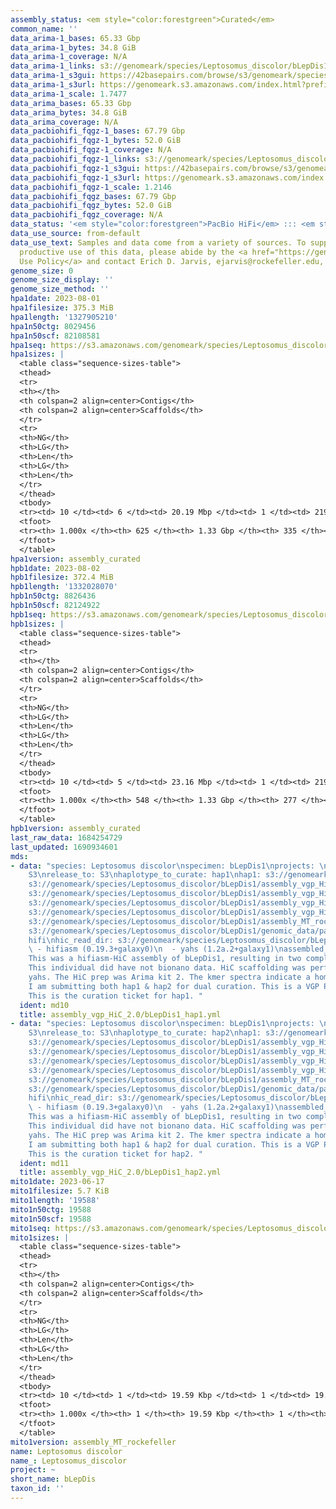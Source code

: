 ```yaml
---
assembly_status: <em style="color:forestgreen">Curated</em>
common_name: ''
data_arima-1_bases: 65.33 Gbp
data_arima-1_bytes: 34.8 GiB
data_arima-1_coverage: N/A
data_arima-1_links: s3://genomeark/species/Leptosomus_discolor/bLepDis1/genomic_data/arima/<br>
data_arima-1_s3gui: https://42basepairs.com/browse/s3/genomeark/species/Leptosomus_discolor/bLepDis1/genomic_data/arima/
data_arima-1_s3url: https://genomeark.s3.amazonaws.com/index.html?prefix=species/Leptosomus_discolor/bLepDis1/genomic_data/arima/
data_arima-1_scale: 1.7477
data_arima_bases: 65.33 Gbp
data_arima_bytes: 34.8 GiB
data_arima_coverage: N/A
data_pacbiohifi_fqgz-1_bases: 67.79 Gbp
data_pacbiohifi_fqgz-1_bytes: 52.0 GiB
data_pacbiohifi_fqgz-1_coverage: N/A
data_pacbiohifi_fqgz-1_links: s3://genomeark/species/Leptosomus_discolor/bLepDis1/genomic_data/pacbio_hifi/<br>
data_pacbiohifi_fqgz-1_s3gui: https://42basepairs.com/browse/s3/genomeark/species/Leptosomus_discolor/bLepDis1/genomic_data/pacbio_hifi/
data_pacbiohifi_fqgz-1_s3url: https://genomeark.s3.amazonaws.com/index.html?prefix=species/Leptosomus_discolor/bLepDis1/genomic_data/pacbio_hifi/
data_pacbiohifi_fqgz-1_scale: 1.2146
data_pacbiohifi_fqgz_bases: 67.79 Gbp
data_pacbiohifi_fqgz_bytes: 52.0 GiB
data_pacbiohifi_fqgz_coverage: N/A
data_status: '<em style="color:forestgreen">PacBio HiFi</em> ::: <em style="color:forestgreen">Arima</em>'
data_use_source: from-default
data_use_text: Samples and data come from a variety of sources. To support fair and
  productive use of this data, please abide by the <a href="https://genome10k.soe.ucsc.edu/data-use-policies/">Data
  Use Policy</a> and contact Erich D. Jarvis, ejarvis@rockefeller.edu, with any questions.
genome_size: 0
genome_size_display: ''
genome_size_method: ''
hpa1date: 2023-08-01
hpa1filesize: 375.3 MiB
hpa1length: '1327905210'
hpa1n50ctg: 8029456
hpa1n50scf: 82108581
hpa1seq: https://s3.amazonaws.com/genomeark/species/Leptosomus_discolor/bLepDis1/assembly_curated/bLepDis1.hap1.cur.20230801.fasta.gz
hpa1sizes: |
  <table class="sequence-sizes-table">
  <thead>
  <tr>
  <th></th>
  <th colspan=2 align=center>Contigs</th>
  <th colspan=2 align=center>Scaffolds</th>
  </tr>
  <tr>
  <th>NG</th>
  <th>LG</th>
  <th>Len</th>
  <th>LG</th>
  <th>Len</th>
  </tr>
  </thead>
  <tbody>
  <tr><td> 10 </td><td> 6 </td><td> 20.19 Mbp </td><td> 1 </td><td> 219.10 Mbp </td></tr><tr><td> 20 </td><td> 13 </td><td> 16.74 Mbp </td><td> 2 </td><td> 128.45 Mbp </td></tr><tr><td> 30 </td><td> 22 </td><td> 12.93 Mbp </td><td> 3 </td><td> 94.82 Mbp </td></tr><tr><td> 40 </td><td> 33 </td><td> 10.08 Mbp </td><td> 5 </td><td> 83.83 Mbp </td></tr><tr style="background-color:#cccccc;"><td> 50 </td><td> 48 </td><td style="background-color:#88ff88;"> 8.03 Mbp </td><td> 6 </td><td style="background-color:#88ff88;"> 82.11 Mbp </td></tr><tr><td> 60 </td><td> 67 </td><td> 5.71 Mbp </td><td> 8 </td><td> 66.65 Mbp </td></tr><tr><td> 70 </td><td> 93 </td><td> 4.63 Mbp </td><td> 10 </td><td> 49.61 Mbp </td></tr><tr><td> 80 </td><td> 126 </td><td> 3.55 Mbp </td><td> 16 </td><td> 19.00 Mbp </td></tr><tr><td> 90 </td><td> 179 </td><td> 1.70 Mbp </td><td> 27 </td><td> 7.22 Mbp </td></tr><tr><td> 100 </td><td> 625 </td><td> 11.89 Kbp </td><td> 335 </td><td> 11.89 Kbp </td></tr></tbody>
  <tfoot>
  <tr><th> 1.000x </th><th> 625 </th><th> 1.33 Gbp </th><th> 335 </th><th> 1.33 Gbp </th></tr>
  </tfoot>
  </table>
hpa1version: assembly_curated
hpb1date: 2023-08-02
hpb1filesize: 372.4 MiB
hpb1length: '1332028070'
hpb1n50ctg: 8826436
hpb1n50scf: 82124922
hpb1seq: https://s3.amazonaws.com/genomeark/species/Leptosomus_discolor/bLepDis1/assembly_curated/bLepDis1.hap2.cur.20230802.fasta.gz
hpb1sizes: |
  <table class="sequence-sizes-table">
  <thead>
  <tr>
  <th></th>
  <th colspan=2 align=center>Contigs</th>
  <th colspan=2 align=center>Scaffolds</th>
  </tr>
  <tr>
  <th>NG</th>
  <th>LG</th>
  <th>Len</th>
  <th>LG</th>
  <th>Len</th>
  </tr>
  </thead>
  <tbody>
  <tr><td> 10 </td><td> 5 </td><td> 23.16 Mbp </td><td> 1 </td><td> 219.33 Mbp </td></tr><tr><td> 20 </td><td> 11 </td><td> 18.73 Mbp </td><td> 2 </td><td> 128.35 Mbp </td></tr><tr><td> 30 </td><td> 19 </td><td> 15.34 Mbp </td><td> 3 </td><td> 94.22 Mbp </td></tr><tr><td> 40 </td><td> 29 </td><td> 11.01 Mbp </td><td> 5 </td><td> 83.84 Mbp </td></tr><tr style="background-color:#cccccc;"><td> 50 </td><td> 43 </td><td style="background-color:#88ff88;"> 8.83 Mbp </td><td> 6 </td><td style="background-color:#88ff88;"> 82.12 Mbp </td></tr><tr><td> 60 </td><td> 60 </td><td> 7.28 Mbp </td><td> 8 </td><td> 66.57 Mbp </td></tr><tr><td> 70 </td><td> 81 </td><td> 5.26 Mbp </td><td> 10 </td><td> 49.44 Mbp </td></tr><tr><td> 80 </td><td> 111 </td><td> 3.55 Mbp </td><td> 16 </td><td> 19.45 Mbp </td></tr><tr><td> 90 </td><td> 161 </td><td> 1.81 Mbp </td><td> 26 </td><td> 8.63 Mbp </td></tr><tr><td> 100 </td><td> 548 </td><td> 11.84 Kbp </td><td> 277 </td><td> 11.84 Kbp </td></tr></tbody>
  <tfoot>
  <tr><th> 1.000x </th><th> 548 </th><th> 1.33 Gbp </th><th> 277 </th><th> 1.33 Gbp </th></tr>
  </tfoot>
  </table>
hpb1version: assembly_curated
last_raw_data: 1684254729
last_updated: 1690934601
mds:
- data: "species: Leptosomus discolor\nspecimen: bLepDis1\nprojects: \n  - vgp\ndata_location:
    S3\nrelease_to: S3\nhaplotype_to_curate: hap1\nhap1: s3://genomeark/species/Leptosomus_discolor/bLepDis1/assembly_vgp_HiC_2.0/bLepDis1.HiC.hap1.20230617.fasta.gz\nhap2:
    s3://genomeark/species/Leptosomus_discolor/bLepDis1/assembly_vgp_HiC_2.0/bLepDis1.HiC.hap2.20230617.fasta.gz\npretext_hap1:
    s3://genomeark/species/Leptosomus_discolor/bLepDis1/assembly_vgp_HiC_2.0/evaluation/hap1/pretext/bLepDis1_hap1__s2_heatmap.pretext\npretext_hap2:
    s3://genomeark/species/Leptosomus_discolor/bLepDis1/assembly_vgp_HiC_2.0/evaluation/hap2/pretext/bLepDis1_hap2__s2_heatmap.pretext\nkmer_spectra_img:
    s3://genomeark/species/Leptosomus_discolor/bLepDis1/assembly_vgp_HiC_2.0/evaluation/merqury/bLepDis1_png/\nmito:
    s3://genomeark/species/Leptosomus_discolor/bLepDis1/assembly_MT_rockefeller/bLepDis1.MT.20230617.fasta.gz\npacbio_read_dir:
    s3://genomeark/species/Leptosomus_discolor/bLepDis1/genomic_data/pacbio_hifi/\npacbio_read_type:
    hifi\nhic_read_dir: s3://genomeark/species/Leptosomus_discolor/bLepDis1/genomic_data/arima/\npipeline:\n
    \ - hifiasm (0.19.3+galaxy0)\n  - yahs (1.2a.2+galaxy1)\nassembled_by_group: Rockefeller\nnotes:
    This was a hifiasm-HiC assembly of bLepDis1, resulting in two complete haplotypes.
    This individual did have not bionano data. HiC scaffolding was performed with
    yahs. The HiC prep was Arima kit 2. The kmer spectra indicate a homogametic specimen.
    I am submitting both hap1 & hap2 for dual curation. This is a VGP Phase 1 species.
    This is the curation ticket for hap1. "
  ident: md10
  title: assembly_vgp_HiC_2.0/bLepDis1_hap1.yml
- data: "species: Leptosomus discolor\nspecimen: bLepDis1\nprojects: \n  - vgp\ndata_location:
    S3\nrelease_to: S3\nhaplotype_to_curate: hap2\nhap1: s3://genomeark/species/Leptosomus_discolor/bLepDis1/assembly_vgp_HiC_2.0/bLepDis1.HiC.hap1.20230617.fasta.gz\nhap2:
    s3://genomeark/species/Leptosomus_discolor/bLepDis1/assembly_vgp_HiC_2.0/bLepDis1.HiC.hap2.20230617.fasta.gz\npretext_hap1:
    s3://genomeark/species/Leptosomus_discolor/bLepDis1/assembly_vgp_HiC_2.0/evaluation/hap1/pretext/bLepDis1_hap1__s2_heatmap.pretext\npretext_hap2:
    s3://genomeark/species/Leptosomus_discolor/bLepDis1/assembly_vgp_HiC_2.0/evaluation/hap2/pretext/bLepDis1_hap2__s2_heatmap.pretext\nkmer_spectra_img:
    s3://genomeark/species/Leptosomus_discolor/bLepDis1/assembly_vgp_HiC_2.0/evaluation/merqury/bLepDis1_png/\nmito:
    s3://genomeark/species/Leptosomus_discolor/bLepDis1/assembly_MT_rockefeller/bLepDis1.MT.20230617.fasta.gz\npacbio_read_dir:
    s3://genomeark/species/Leptosomus_discolor/bLepDis1/genomic_data/pacbio_hifi/\npacbio_read_type:
    hifi\nhic_read_dir: s3://genomeark/species/Leptosomus_discolor/bLepDis1/genomic_data/arima/\npipeline:\n
    \ - hifiasm (0.19.3+galaxy0)\n  - yahs (1.2a.2+galaxy1)\nassembled_by_group: Rockefeller\nnotes:
    This was a hifiasm-HiC assembly of bLepDis1, resulting in two complete haplotypes.
    This individual did have not bionano data. HiC scaffolding was performed with
    yahs. The HiC prep was Arima kit 2. The kmer spectra indicate a homogametic specimen.
    I am submitting both hap1 & hap2 for dual curation. This is a VGP Phase 1 species.
    This is the curation ticket for hap2. "
  ident: md11
  title: assembly_vgp_HiC_2.0/bLepDis1_hap2.yml
mito1date: 2023-06-17
mito1filesize: 5.7 KiB
mito1length: '19588'
mito1n50ctg: 19588
mito1n50scf: 19588
mito1seq: https://s3.amazonaws.com/genomeark/species/Leptosomus_discolor/bLepDis1/assembly_MT_rockefeller/bLepDis1.MT.20230617.fasta.gz
mito1sizes: |
  <table class="sequence-sizes-table">
  <thead>
  <tr>
  <th></th>
  <th colspan=2 align=center>Contigs</th>
  <th colspan=2 align=center>Scaffolds</th>
  </tr>
  <tr>
  <th>NG</th>
  <th>LG</th>
  <th>Len</th>
  <th>LG</th>
  <th>Len</th>
  </tr>
  </thead>
  <tbody>
  <tr><td> 10 </td><td> 1 </td><td> 19.59 Kbp </td><td> 1 </td><td> 19.59 Kbp </td></tr><tr><td> 20 </td><td> 1 </td><td> 19.59 Kbp </td><td> 1 </td><td> 19.59 Kbp </td></tr><tr><td> 30 </td><td> 1 </td><td> 19.59 Kbp </td><td> 1 </td><td> 19.59 Kbp </td></tr><tr><td> 40 </td><td> 1 </td><td> 19.59 Kbp </td><td> 1 </td><td> 19.59 Kbp </td></tr><tr style="background-color:#cccccc;"><td> 50 </td><td> 1 </td><td style="background-color:#ff8888;"> 19.59 Kbp </td><td> 1 </td><td style="background-color:#ff8888;"> 19.59 Kbp </td></tr><tr><td> 60 </td><td> 1 </td><td> 19.59 Kbp </td><td> 1 </td><td> 19.59 Kbp </td></tr><tr><td> 70 </td><td> 1 </td><td> 19.59 Kbp </td><td> 1 </td><td> 19.59 Kbp </td></tr><tr><td> 80 </td><td> 1 </td><td> 19.59 Kbp </td><td> 1 </td><td> 19.59 Kbp </td></tr><tr><td> 90 </td><td> 1 </td><td> 19.59 Kbp </td><td> 1 </td><td> 19.59 Kbp </td></tr><tr><td> 100 </td><td> 1 </td><td> 19.59 Kbp </td><td> 1 </td><td> 19.59 Kbp </td></tr></tbody>
  <tfoot>
  <tr><th> 1.000x </th><th> 1 </th><th> 19.59 Kbp </th><th> 1 </th><th> 19.59 Kbp </th></tr>
  </tfoot>
  </table>
mito1version: assembly_MT_rockefeller
name: Leptosomus discolor
name_: Leptosomus_discolor
project: ~
short_name: bLepDis
taxon_id: ''
---
```

